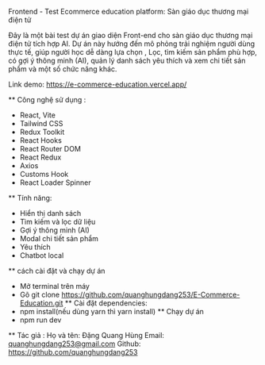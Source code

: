 Frontend - Test
Ecommerce education platform: Sàn giáo dục thương mại điện tử 

Đây là một bài test dự án giao diện Front-end cho sàn giáo dục thương mại điện tử tích hợp AI. Dự án này hướng đến mô phỏng trải nghiệm người dùng thực tế, giúp người học dễ dàng lựa chọn , Lọc, tìm kiếm sản phẩm phù hợp, có gợi ý thông minh (AI), quản lý danh sách yêu thích và xem chi tiết sản phẩm và một số chức năng khác.

Link demo: https://e-commerce-education.vercel.app/

** Công nghệ sử dụng : 

+ React, Vite
+ Tailwind CSS
+ Redux Toolkit
+ React Hooks
+ React Router DOM
+ React Redux
+ Axios
+ Customs Hook
+ React Loader Spinner

** Tính năng: 

+ Hiển thị danh sách 
+ Tìm kiếm và lọc dữ liệu
+ Gợi ý thông minh (AI)
+ Modal chi tiết sản phẩm
+ Yêu thích 
+ Chatbot local


** cách cài đặt và chạy dự án 
+ Mở terminal trên máy 
+ Gõ git clone https://github.com/quanghungdang253/E-Commerce-Education.git
** Cài đặt dependencies:
+ npm install(nếu dùng yarn thì yarn install)
** Chạy dự án
+ npm run dev

** Tác giả :
Họ và tên: Đặng Quang Hùng
Email: quanghungdang253@gmail.com
Github: https://github.com/quanghungdang253






